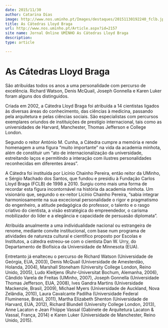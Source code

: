 ```yaml
---
date: 2015/11/30
author: Catarina Dias
image: http://www.nos.uminho.pt/Images/destaques/20151130192240_fclb.jpg
title: As Cátedras Lloyd Braga
url: http://www.nos.uminho.pt/Article.aspx?id=2157
site name: Jornal Online UMINHO As Cátedras Lloyd Braga
description: 
type: article

---
```

# As Cátedras Lloyd Braga




São atribuídas todos os anos a uma personalidade com percurso de excelência. Richard Watson, Denis McQuail, Joseph Gonnella e Karen Luker foram alguns dos distinguidos.

Criada em 2002, a Cátedra Lloyd Braga foi atribuída a 14 cientistas ligados às diversas áreas do conhecimento, das ciências à medicina, passando pela arquitetura e pelas ciências sociais. São especialistas com percursos exemplares oriundos de instituições de prestígio internacional, tais como as universidades de Harvard, Manchester, Thomas Jefferson e College London.



Segundo o reitor António M. Cunha, a Cátedra cumpre a memória e rende homenagem a uma figura “muito importante” na vida da academia minhota, além de constituir um “ato de internacionalização da universidade, estreitando laços e permitindo a interação com ilustres personalidades reconhecidas em diferentes áreas”. 



A Cátedra foi instituída por Licínio Chainho Pereira, então reitor da UMinho, e Sérgio Machado dos Santos, que fundou e presidiu à Fundação Carlos Lloyd Braga (FCLB) de 1998 a 2010. Surgiu como mais uma forma de recordar esta figura incontornável na história da academia minhota. Um visionário que, segundo o ex-reitor Licínio Chainho Pereira, “sabia integrar harmoniosamente na sua excecional personalidade o rigor e pragmatismo do engenheiro, a atitude pedagógica do professor, o talento e o rasgo criativo do cientista, a visão estratégica do empreendedor, o carisma mobilizador do líder e a elegância e capacidade de persuasão diplomata”. 



Atribuída anualmente a uma individualidade nacional ou estrangeira de renome, mediante convite institucional, com base num programa de atividades de natureza cultural e científico proposto por Escolas e Institutos, a cátedra estreou-se com o cientista Dan W. Urry, do Departamento de Biofísica da Universidade de Minnesota (EUA). 



Entretanto já enalteceu o percurso de Richard Watson (Universidade de Geórgia, EUA, 2003), Denis McQuail (Universidade de Amesterdão, Holanda, 2004), Marshall Stoneham (University College London, Reino Unido, 2005), Ludo Kleitjens (Ruhr-Universitat Bochum, Alemanha, 2006), Cândido Varela de Freitas (UMinho, 2007), Joseph Gonnella (Universidade Thomas Jefferson, EUA, 2008), Ives Gandra Martins (Universidade Mackenzie, Brasil, 2009), Michael Myers (Universidade de Auckland, Nova Zelândia, 2010), Laura Cavalcante Padilha (Universidade Federal Fluminense, Brasil, 2011), Martha Elizabeth Shenton (Universidade de Harvard, EUA, 2012), Richard Blundell (University College London, 2013), Anne Lacaton e Jean Fhiippe Vassal (Gabinete de Arquitetura Lacaton & Vassal, França, 2014) e Karen Luker (Universidade de Manchester, Reino Unido, 2015).
